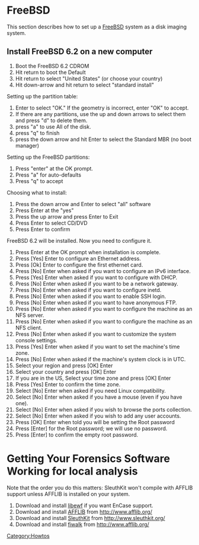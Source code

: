 # FreeBSD

This section describes how to set up a [FreeBSD](FreeBSD "wikilink")
system as a disk imaging system.

## Install FreeBSD 6.2 on a new computer

1.  Boot the FreeBSD 6.2 CDROM
2.  Hit return to boot the Default
3.  Hit return to select "United States" (or choose your country)
4.  Hit down-arrow and hit return to select "standard install"

Setting up the partition table:

1.  Enter to select "OK." If the geometry is incorrect, enter "OK" to
    accept.
2.  If there are any partitions, use the up and down arrows to select
    them and press "d" to delete them.
3.  press "a" to use All of the disk.
4.  press "q" to finish
5.  press the down arrow and hit Enter to select the Standard MBR (no
    boot manager)

Setting up the FreeBSD partitions:

1.  Press "enter" at the OK prompt.
2.  Press "a" for auto-defaults
3.  Press "q" to accept

Choosing what to install:

1.  Press the down arrow and Enter to select "all" software
2.  Press Enter at the "yes"
3.  Press the up arrow and press Enter to Exit
4.  Press Enter to select CD/DVD
5.  Press Enter to confirm

FreeBSD 6.2 will be installed. Now you need to configure it.

1.  Press Enter at the OK prompt when installation is complete.
2.  Press \[Yes\] Enter to configure an Ethernet address.
3.  Press \[Ok\] Enter to configure the first ethernet card.
4.  Press \[No\] Enter when asked if you want to configure an IPv6
    interface.
5.  Press \[Yes\] Enter when asked if you want to configure with DHCP.
6.  Press \[No\] Enter when asked if you want to be a network gateway.
7.  Press \[No\] Enter when asked if you want to configure inetd.
8.  Press \[No\] Enter when asked if you want to enable SSH login.
9.  Press \[No\] Enter when asked if you want to have anonymous FTP.
10. Press \[No\] Enter when asked if you want to configure the machine
    as an NFS server.
11. Press \[No\] Enter when asked if you want to configure the machine
    as an NFS client.
12. Press \[No\] Enter when asked if you want to customize the system
    console settings.
13. Press \[Yes\] Enter when asked if you want to set the machine's time
    zone.
14. Press \[No\] Enter when asked if the machine's system clock is in
    UTC.
15. Select your region and press \[OK\] Enter
16. Select your country and press \[OK\] Enter
17. If you are in the US, Select your time zone and press \[OK\] Enter
18. Press \[Yes\] Enter to confirm the time zone.
19. Select \[No\] Enter when asked if you need Linux compatibility.
20. Select \[No\] Enter when asked if you have a mouse (even if you have
    one).
21. Select \[No\] Enter when asked if you wish to browse the ports
    collection.
22. Select \[No\] Enter when asked if you wish to add any user accounts.
23. Press \[OK\] Enter when told you will be setting the Root password
24. Press \[Enter\] for the Root password; we will use no password.
25. Press \[Enter\] to confirm the empty root password.

# Getting Your Forensics Software Working for local analysis

Note that the order you do this matters: SleuthKit won't compile with
AFFLIB support unless AFFLIB is installed on your system.

1.  Download and install [libewf](libewf "wikilink") if you want EnCase
    support.
2.  Download and install [AFFLIB](AFFLIB "wikilink") from
    <http://www.afflib.org/>
3.  Download and install [SleuthKit](SleuthKit "wikilink") from
    <http://www.sleuthkit.org/>
4.  Download and install [fiwalk](fiwalk "wikilink") from
    <http://www.afflib.org/>

[Category:Howtos](Category:Howtos "wikilink")